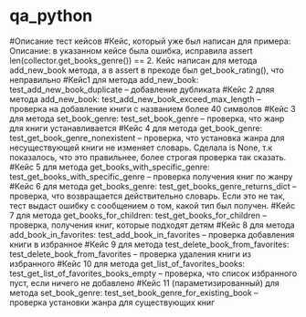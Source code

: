 # qa_python
#Описание тест кейсов
      #Кейс, который уже был написан для примера:
Описание: в указанном кейсе была ошибка, исправила assert len(collector.get_books_genre()) == 2. Кейс написан для метода add_new_book метода, а в assert в прекоде был get_book_rating(), что неправильно
     #Кейс1 для метода add_new_book:
test_add_new_book_duplicate – добавление дубликата
     #Кейс 2 дляя метода add_new_book:
test_add_new_book_exceed_max_length – проверка на добавление книги с названием более 40 символов
     #Кейс 3 для метода set_book_genre:
test_set_book_genre – проверка, что жанр для книги устанавливается
    #Кейс 4 для метода get_book_genre:
test_get_book_genre_nonexistent – проверка, что установка жанра для несуществующей книги не изменяет словарь. Сделала is None, т.к показалось, что это правильнее, более строгая проверка так сказать.
     #Кейс 5 для метода get_books_with_specific_genre:
test_get_books_with_specific_genre – проверка получения книг по жанру
     #Кейс 6 для метода get_books_genre:
test_get_books_genre_returns_dict – проверка, что возвращается действительно словарь. Если это не так, тест выдаст ошибку с сообщением о том, какой тип был получен. 
     #Кейс 7 для метода get_books_for_children:
test_get_books_for_children – проверка, получения книг, которые подходят детям
      #Кейс 8 для метода add_book_in_favorites:
test_add_book_in_favorites – проверка добавления книги в избранное
      #Кейс 9 для метода test_delete_book_from_favorites:
test_delete_book_from_favorites – проверка удаления книги из избранного
      #Кейс 10 для метода get_list_of_favorites_books:
test_get_list_of_favorites_books_empty – проверка, что список избранного пуст, если ничего не добавлено
      #Кейс 11 (параметизированный) для метода set_book_genre:
test_set_book_genre_for_existing_book – проверка установки жанра для существующих книг

